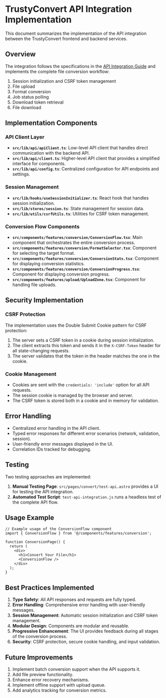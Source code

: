 # TrustyConvert API Integration Implementation

This document summarizes the implementation of the API integration between the TrustyConvert frontend and backend services.

## Overview

The integration follows the specifications in the [API Integration Guide](../API_INTEGRATION_GUIDE.md) and implements the complete file conversion workflow:

1. Session initialization and CSRF token management
2. File upload
3. Format conversion
4. Job status polling
5. Download token retrieval
6. File download

## Implementation Components

### API Client Layer

- **`src/lib/api/apiClient.ts`**: Low-level API client that handles direct communication with the backend API.
- **`src/lib/api/client.ts`**: Higher-level API client that provides a simplified interface for components.
- **`src/lib/api/config.ts`**: Centralized configuration for API endpoints and settings.

### Session Management

- **`src/lib/hooks/useSessionInitializer.ts`**: React hook that handles session initialization.
- **`src/lib/stores/session.ts`**: State management for session data.
- **`src/lib/utils/csrfUtils.ts`**: Utilities for CSRF token management.

### Conversion Flow Components

- **`src/components/features/conversion/ConversionFlow.tsx`**: Main component that orchestrates the entire conversion process.
- **`src/components/features/conversion/FormatSelector.tsx`**: Component for selecting the target format.
- **`src/components/features/conversion/ConversionStats.tsx`**: Component for displaying conversion statistics.
- **`src/components/features/conversion/ConversionProgress.tsx`**: Component for displaying conversion progress.
- **`src/components/features/upload/UploadZone.tsx`**: Component for handling file uploads.

## Security Implementation

### CSRF Protection

The implementation uses the Double Submit Cookie pattern for CSRF protection:

1. The server sets a CSRF token in a cookie during session initialization.
2. The client extracts this token and sends it in the `X-CSRF-Token` header for all state-changing requests.
3. The server validates that the token in the header matches the one in the cookie.

### Cookie Management

- Cookies are sent with the `credentials: 'include'` option for all API requests.
- The session cookie is managed by the browser and server.
- The CSRF token is stored both in a cookie and in memory for validation.

## Error Handling

- Centralized error handling in the API client.
- Typed error responses for different error scenarios (network, validation, session).
- User-friendly error messages displayed in the UI.
- Correlation IDs tracked for debugging.

## Testing

Two testing approaches are implemented:

1. **Manual Testing Page**: `src/pages/convert/test-api.astro` provides a UI for testing the API integration.
2. **Automated Test Script**: `test-api-integration.js` runs a headless test of the complete API flow.

## Usage Example

```tsx
// Example usage of the ConversionFlow component
import { ConversionFlow } from '@/components/features/conversion';

function ConversionPage() {
  return (
    <div>
      <h1>Convert Your File</h1>
      <ConversionFlow />
    </div>
  );
}
```

## Best Practices Implemented

1. **Type Safety**: All API responses and requests are fully typed.
2. **Error Handling**: Comprehensive error handling with user-friendly messages.
3. **Session Management**: Automatic session initialization and CSRF token management.
4. **Modular Design**: Components are modular and reusable.
5. **Progressive Enhancement**: The UI provides feedback during all stages of the conversion process.
6. **Security**: CSRF protection, secure cookie handling, and input validation.

## Future Improvements

1. Implement batch conversion support when the API supports it.
2. Add file preview functionality.
3. Enhance error recovery mechanisms.
4. Implement offline support with upload queue.
5. Add analytics tracking for conversion metrics. 